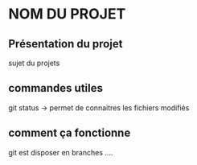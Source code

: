 <h1>NOM DU PROJET </h1>

<h2> Présentation du projet</h2>
	sujet du projets 

<h2> commandes utiles </h2>

git status -> permet de connaitres les fichiers modifiés

<h2> comment ça fonctionne </h2>

git est disposer en branches .... 

